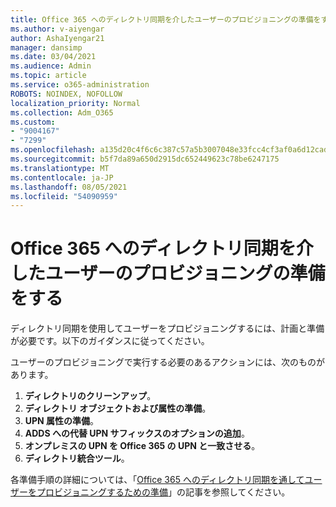 ```yaml
---
title: Office 365 へのディレクトリ同期を介したユーザーのプロビジョニングの準備をする
ms.author: v-aiyengar
author: AshaIyengar21
manager: dansimp
ms.date: 03/04/2021
ms.audience: Admin
ms.topic: article
ms.service: o365-administration
ROBOTS: NOINDEX, NOFOLLOW
localization_priority: Normal
ms.collection: Adm_O365
ms.custom:
- "9004167"
- "7299"
ms.openlocfilehash: a135d20c4f6c6c387c57a5b3007048e33fcc4cf3af0a6d12cad91b62d53463c7
ms.sourcegitcommit: b5f7da89a650d2915dc652449623c78be6247175
ms.translationtype: MT
ms.contentlocale: ja-JP
ms.lasthandoff: 08/05/2021
ms.locfileid: "54090959"
---
```

# <a name="prepare-to-provision-users-through-directory-synchronization-to-office-365"></a>Office 365 へのディレクトリ同期を介したユーザーのプロビジョニングの準備をする

ディレクトリ同期を使用してユーザーをプロビジョニングするには、計画と準備が必要です。以下のガイダンスに従ってください。

ユーザーのプロビジョニングで実行する必要のあるアクションには、次のものがあります。
1. **ディレクトリのクリーンアップ**。
1. **ディレクトリ オブジェクトおよび属性の準備**。
1. **UPN 属性の準備**。
1. **ADDS への代替 UPN サフィックスのオプションの追加**。
1. **オンプレミスの UPN を Office 365 の UPN と一致させる**。
1. **ディレクトリ統合ツール**。

各準備手順の詳細については、「[Office 365 へのディレクトリ同期を通してユーザーをプロビジョニングするための準備](https://aka.ms/office365assistantprovisionuserstooffice365)」の記事を参照してください。